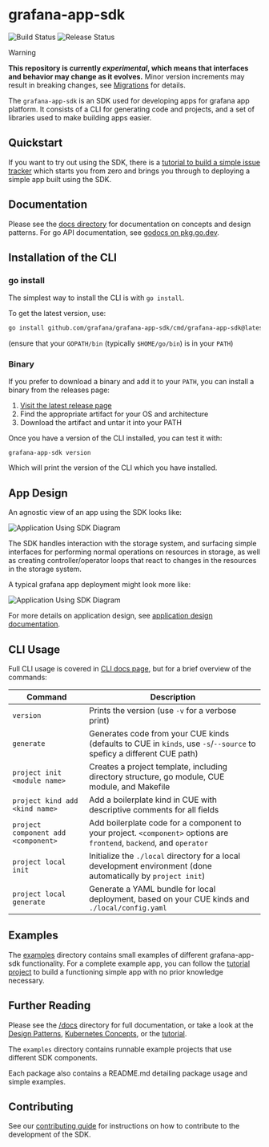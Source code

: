 # grafana-app-sdk

![Build Status](https://github.com/grafana/grafana-app-sdk/actions/workflows/main.yml/badge.svg) 
![Release Status](https://github.com/grafana/grafana-app-sdk/actions/workflows/release.yml/badge.svg)

> [!WARNING]  
> **This repository is currently *experimental*, which means that interfaces and behavior may change as it evolves.**
> Minor version increments may result in breaking changes, see [Migrations](docs/migrations/README.md) for details.

The `grafana-app-sdk` is an SDK used for developing apps for grafana app platform. It consists of a CLI for generating code and projects, and a set of libraries used to make building apps easier.

## Quickstart

If you want to try out using the SDK, there is a [tutorial to build a simple issue tracker](docs/tutorials/issue-tracker/README.md) which starts you from zero and brings you through to deploying a simple app built using the SDK.

## Documentation

Please see the [docs directory](docs/README.md) for documentation on concepts and design patterns. For go API documentation, see [godocs on pkg.go.dev](https://pkg.go.dev/github.com/grafana/grafana-app-sdk#section-directories).

## Installation of the CLI

### go install

The simplest way to install the CLI is with `go install`.

To get the latest version, use:
```bash
go install github.com/grafana/grafana-app-sdk/cmd/grafana-app-sdk@latest
```
(ensure that your `GOPATH/bin` (typically `$HOME/go/bin`) is in your `PATH`)

### Binary
If you prefer to download a binary and add it to your `PATH`, you can install a binary from the releases page:

1. [Visit the latest release page](https://github.com/grafana/grafana-app-sdk/releases/latest)
2. Find the appropriate artifact for your OS and architecture
3. Download the artifact and untar it into your PATH

Once you have a version of the CLI installed, you can test it with:
```
grafana-app-sdk version
```
Which will print the version of the CLI which you have installed.

## App Design

An agnostic view of an app using the SDK looks like:

![Application Using SDK Diagram](docs/diagrams/app_logic.png)

The SDK handles interaction with the storage system, and surfacing simple interfaces for performing normal operations on resources in storage, as well as creating controller/operator loops that react to changes in the resources in the storage system.

A typical grafana app deployment might look more like:

![Application Using SDK Diagram](docs/diagrams/design_pattern_simple.png)

For more details on application design, see [application design documentation](docs/application-design/README.md).

## CLI Usage

Full CLI usage is covered in [CLI docs page](docs/cli.md), but for a brief overview of the commands:

| Command | Description                                                                                                           |
|---------|-----------------------------------------------------------------------------------------------------------------------|
| `version` | Prints the version (use `-v` for a verbose print)                                                                     |
| `generate` | Generates code from your CUE kinds (defaults to CUE in `kinds`, use `-s`/`--source` to speficy a different CUE path)  |
| `project init <module name>` | Creates a project template, including directory structure, go module, CUE module, and Makefile                        |
| `project kind add <kind name>` | Add a boilerplate kind in CUE with descriptive comments for all fields                                                |
| `project component add <component>` | Add boilerplate code for a component to your project. `<component>` options are `frontend`, `backend`, and `operator` |
| `project local init` | Initialize the `./local` directory for a local development environment (done automatically by `project init`)         |
| `project local generate` | Generate a YAML bundle for local deployment, based on your CUE kinds and `./local/config.yaml`                        |

## Examples

The [examples](./examples) directory contains small examples of different grafana-app-sdk functionality. For a complete example app, you can follow the [tutorial project](docs/tutorials/issue-tracker/README.md) to build a functioning simple app with no prior knowledge necessary.

## Further Reading

Please see the [/docs](docs/README.md) directory for full documentation,
or take a look at the [Design Patterns](docs/design-patterns.md), [Kubernetes Concepts](docs/kubernetes.md), or the [tutorial](docs/tutorials/issue-tracker/README.md).

The `examples` directory contains runnable example projects that use different SDK components.

Each package also contains a README.md detailing package usage and simple examples.

## Contributing

See our [contributing guide](CONTRIBUTING) for instructions on how to contribute to the development of the SDK.

